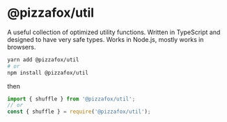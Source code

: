 # @pizzafox/util

A useful collection of optimized utility functions.
Written in TypeScript and designed to have very safe types.
Works in Node.js, mostly works in browsers.

```sh
yarn add @pizzafox/util
# or
npm install @pizzafox/util
```

then

```js
import { shuffle } from '@pizzafox/util';
// or
const { shuffle } = require('@pizzafox/util');
```